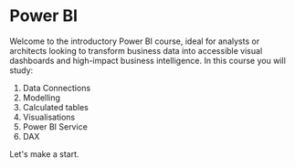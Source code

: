 # Power BI
Welcome to the introductory Power BI course, ideal for analysts or architects looking to transform business data into accessible visual dashboards and high-impact business intelligence.
In this course you will study:
1. Data Connections
2. Modelling
3. Calculated tables
4. Visualisations
5. Power BI Service
6. DAX

Let's make a start.
